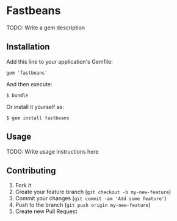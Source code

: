 # Fastbeans

TODO: Write a gem description

## Installation

Add this line to your application's Gemfile:

    gem 'fastbeans'

And then execute:

    $ bundle

Or install it yourself as:

    $ gem install fastbeans

## Usage

TODO: Write usage instructions here

## Contributing

1. Fork it
2. Create your feature branch (`git checkout -b my-new-feature`)
3. Commit your changes (`git commit -am 'Add some feature'`)
4. Push to the branch (`git push origin my-new-feature`)
5. Create new Pull Request

